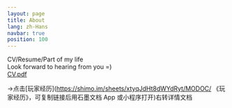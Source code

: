 ```yaml
---
layout: page
title: About
lang: zh-Hans
navbar: true
position: 100
---
```

CV/Resume/Part of my life
<br>Look forward to hearing from you =)
 <br>[CV.pdf](/assets/pdf/Huahui_CV.pdf)

 ->点击[玩家经历](https://shimo.im/sheets/xtyqJdHt8dWYdRyt/MODOC/ 《玩家经历》，可复制链接后用石墨文档 App 或小程序打开)右转详情文档

 <!--cover_url: /assets/images/banners/home.jpeg
 cover_meta: >
   Photo by [Amador Loureiro](https://unsplash.com/@amadorloureiroblanco)
   -->

